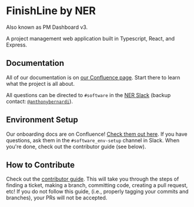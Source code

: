 # FinishLine by NER

Also known as PM Dashboard v3.

A project management web application built in Typescript, React, and Express.

## Documentation

All of our documentation is on [our Confluence page](https://nerdocs.atlassian.net/wiki/spaces/NER/pages/5603329/Software). Start there to learn what the project is all about.

All questions can be directed to `#software` in the [NER Slack](https://nu-electric-racing.slack.com) (backup contact: [`@anthonybernardi`](https://github.com/anthonybernardi)).

## Environment Setup

Our onboarding docs are on Confluence! [Check them out here](https://nerdocs.atlassian.net/wiki/spaces/NER/pages/5079215/Software+Onboarding). If you have questions, ask them in the `#software_env-setup` channel in Slack. When you're done, check out the contributor guide (see below).

## How to Contribute

Check out the [contributor guide](https://nerdocs.atlassian.net/wiki/spaces/NER/pages/8060929/Software+Contributor+Guide). This will take you through the steps of finding a ticket, making a branch, committing code, creating a pull request, etc! If you do not follow this guide, (i.e., properly tagging your commits and branches), your PRs will not be accepted.
